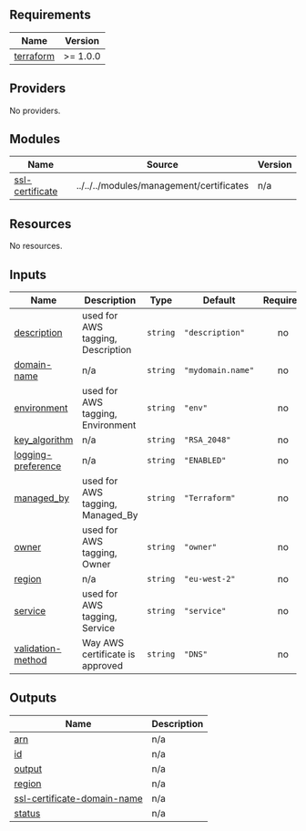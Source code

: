 <!-- BEGIN_TF_DOCS -->
## Requirements

| Name | Version |
|------|---------|
| <a name="requirement_terraform"></a> [terraform](#requirement\_terraform) | >= 1.0.0 |

## Providers

No providers.

## Modules

| Name | Source | Version |
|------|--------|---------|
| <a name="module_ssl-certificate"></a> [ssl-certificate](#module\_ssl-certificate) | ../../../modules/management/certificates | n/a |

## Resources

No resources.

## Inputs

| Name | Description | Type | Default | Required |
|------|-------------|------|---------|:--------:|
| <a name="input_description"></a> [description](#input\_description) | used for AWS tagging, Description | `string` | `"description"` | no |
| <a name="input_domain-name"></a> [domain-name](#input\_domain-name) | n/a | `string` | `"mydomain.name"` | no |
| <a name="input_environment"></a> [environment](#input\_environment) | used for AWS tagging, Environment | `string` | `"env"` | no |
| <a name="input_key_algorithm"></a> [key\_algorithm](#input\_key\_algorithm) | n/a | `string` | `"RSA_2048"` | no |
| <a name="input_logging-preference"></a> [logging-preference](#input\_logging-preference) | n/a | `string` | `"ENABLED"` | no |
| <a name="input_managed_by"></a> [managed\_by](#input\_managed\_by) | used for AWS tagging, Managed\_By | `string` | `"Terraform"` | no |
| <a name="input_owner"></a> [owner](#input\_owner) | used for AWS tagging, Owner | `string` | `"owner"` | no |
| <a name="input_region"></a> [region](#input\_region) | n/a | `string` | `"eu-west-2"` | no |
| <a name="input_service"></a> [service](#input\_service) | used for AWS tagging, Service | `string` | `"service"` | no |
| <a name="input_validation-method"></a> [validation-method](#input\_validation-method) | Way AWS certificate is approved | `string` | `"DNS"` | no |

## Outputs

| Name | Description |
|------|-------------|
| <a name="output_arn"></a> [arn](#output\_arn) | n/a |
| <a name="output_id"></a> [id](#output\_id) | n/a |
| <a name="output_output"></a> [output](#output\_output) | n/a |
| <a name="output_region"></a> [region](#output\_region) | n/a |
| <a name="output_ssl-certificate-domain-name"></a> [ssl-certificate-domain-name](#output\_ssl-certificate-domain-name) | n/a |
| <a name="output_status"></a> [status](#output\_status) | n/a |
<!-- END_TF_DOCS -->